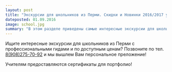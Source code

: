 ```yaml
---
layout: post
title: "Экскурсии для школьников из Перми. Скидки и Новинки 2016/2017 учебного года."
dateposted: 01.09.2016
image: school.jpg
summary: "В этом разделе приведены самые интересные экскурсии для школьников, новинки и бонусы для организаторов школьных групп от компании Туробоз."
---
```


Ищите интересные экскурсии для школьников из Перми с профессиональными гидами и по доступным ценам?
Позвоните по тел. [8(908)275-70-92](tel:89082757092) и мы вышлем Вам персональное преложение!

Учителям предоставляются сертификаты для портфолио!
